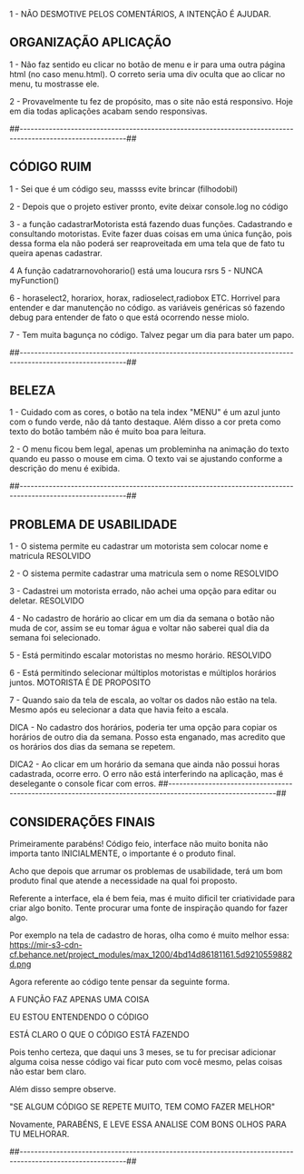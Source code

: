 1 - NÃO DESMOTIVE PELOS COMENTÁRIOS, A INTENÇÃO É AJUDAR.

## ORGANIZAÇÃO APLICAÇÃO ##
1 - Não faz sentido eu clicar no botão de menu e ir para uma outra página html (no caso menu.html).
O correto seria uma div oculta que ao clicar no menu, tu mostrasse ele.

2 - Provavelmente tu fez de propósito, mas o site não está responsivo. Hoje em dia todas aplicações acabam sendo responsivas.

##-----------------------------------------------------------------------------------------------------------##
## CÓDIGO RUIM ## 
1 - Sei que é um código seu, massss evite brincar (filhodobil)

2 - Depois que o projeto estiver pronto, evite deixar console.log no código

3 - a função cadastrarMotorista está fazendo duas funções. Cadastrando e consultando motoristas.
Evite fazer duas coisas em uma única função, pois dessa forma ela não poderá ser reaproveitada em uma tela
que de fato tu queira apenas cadastrar.

4 A função cadatrarnovohorario() está uma loucura rsrs
 5 - NUNCA myFunction()

6 - horaselect2, horariox, horax, radioselect,radiobox ETC. Horrivel para entender e dar manutenção no código.
as variáveis genéricas só fazendo debug para entender de fato o que está ocorrendo nesse miolo.

7 - Tem muita bagunça no código. Talvez pegar um dia para bater um papo.

##-----------------------------------------------------------------------------------------------------------##
## BELEZA ##

1 - Cuidado com as cores, o botão na tela index "MENU" é um azul junto com o fundo verde, não dá tanto destaque.
Além disso a cor preta como texto do botão também não é muito boa para leitura.

2 - O menu ficou bem legal, apenas um probleminha na animação do texto quando eu passo o mouse em cima. O texto
vai se ajustando conforme a descrição do menu é exibida. 

##-----------------------------------------------------------------------------------------------------------##
## PROBLEMA DE USABILIDADE ## 

1 - O sistema permite eu cadastrar um motorista sem colocar nome e matricula RESOLVIDO  

2 - O sistema permite cadastrar uma matricula sem o nome RESOLVIDO 

3 - Cadastrei um motorista errado, não achei uma opção para editar ou deletar. RESOLVIDO

4 - No cadastro de horário ao clicar em um dia da semana o botão não muda de cor, assim se eu tomar água e voltar
não saberei qual dia da semana foi selecionado.

5 - Está permitindo escalar motoristas no mesmo horário. RESOLVIDO

6 - Está permitindo selecionar múltiplos motoristas e múltiplos horários juntos. MOTORISTA É DE PROPOSITO 

7 - Quando saio da tela de escala, ao voltar os dados não estão na tela. Mesmo após eu selecionar a data que havia feito
a escala.

DICA - No cadastro dos horários, poderia ter uma opção para copiar os horários de outro dia da semana. Posso esta
enganado, mas acredito que os horários dos dias da semana se repetem.

DICA2 - Ao clicar em um horário da semana que ainda não possui horas cadastrada, ocorre erro. 
O erro não está interferindo na aplicação, mas é deselegante o console ficar com erros.
##-----------------------------------------------------------------------------------------------------------##

## CONSIDERAÇÕES FINAIS ## 
Primeiramente parabéns! 
Código feio, interface não muito bonita não importa tanto INICIALMENTE, o importante é o produto final.

Acho que depois que arrumar os problemas de usabilidade, terá um bom produto final que atende a necessidade na qual
foi proposto.

Referente a interface, ela é bem feia, mas é muito dificil ter criatividade para criar algo bonito.
Tente procurar uma fonte de inspiração quando for fazer algo.

Por exemplo na tela de cadastro de horas, olha como é muito melhor essa:
https://mir-s3-cdn-cf.behance.net/project_modules/max_1200/4bd14d86181161.5d9210559882d.png

Agora referente ao código tente pensar da seguinte forma.

A FUNÇÃO FAZ APENAS UMA COISA

EU ESTOU ENTENDENDO O CÓDIGO

ESTÁ CLARO O QUE O CÓDIGO ESTÁ FAZENDO

Pois tenho certeza, que daqui uns 3 meses, se tu for precisar adicionar alguma coisa nesse código vai ficar puto
com você mesmo, pelas coisas não estar bem claro.

Além disso sempre observe.

"SE ALGUM CÓDIGO SE REPETE MUITO, TEM COMO FAZER MELHOR"

Novamente, PARABÉNS, E LEVE ESSA ANALISE COM BONS OLHOS PARA TU MELHORAR.

##-----------------------------------------------------------------------------------------------------------##